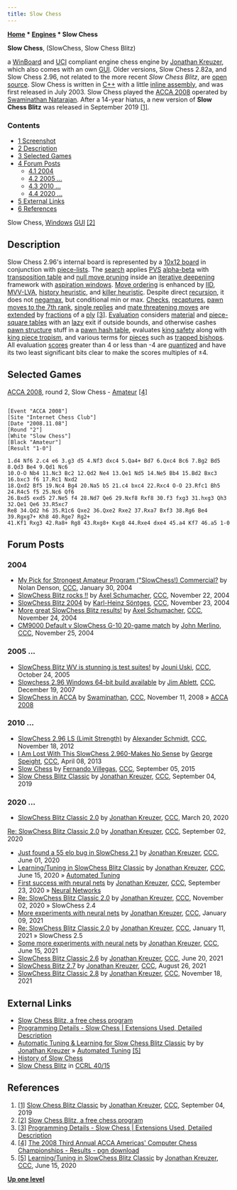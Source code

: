 ```yaml
---
title: Slow Chess
---
```

**[Home](Home "Home") \* [Engines](Engines "Engines") \* Slow Chess**


**Slow Chess**, (SlowChess, Slow Chess Blitz)  

a [WinBoard](WinBoard "WinBoard") and [UCI](UCI "UCI") compliant engine chess engine by [Jonathan Kreuzer](Jonathan_Kreuzer "Jonathan Kreuzer"), which also comes with an own [GUI](GUI "GUI"). Older versions, Slow Chess 2.82a, and Slow Chess 2.96, not related to the more recent *Slow Chess Blitz*, are [open source](Category:Open_Source "Category:Open Source"). 
Slow Chess is written in [C++](Cpp "Cpp") with a little [inline assembly](Assembly#InlineAssembly "Assembly"), and was first released in July 2003. Slow Chess played the [ACCA 2008](ACCA_2008 "ACCA 2008") operated by [Swaminathan Natarajan](Swaminathan_Natarajan "Swaminathan Natarajan"). After a 14-year hiatus, a new version of **Slow Chess Blitz** was released in September 2019 <a id="cite-note-1" href="#cite-ref-1">[1]</a>.



### Contents


* [1 Screenshot](#screenshot)
* [2 Description](#description)
* [3 Selected Games](#selected-games)
* [4 Forum Posts](#forum-posts)
	+ [4.1 2004](#2004)
	+ [4.2 2005 ...](#2005-...)
	+ [4.3 2010 ...](#2010-...)
	+ [4.4 2020 ...](#2020-...)
* [5 External Links](#external-links)
* [6 References](#references)






 [](http://www.3dkingdoms.com/chess/slow.htm) 
Slow Chess, [Windows](Windows "Windows") [GUI](GUI "GUI") <a id="cite-note-2" href="#cite-ref-2">[2]</a>



## Description


Slow Chess 2.96's internal board is represented by a [10x12 board](10x12_Board "10x12 Board") in conjunction with [piece-lists](Piece-Lists "Piece-Lists").
The [search](Search "Search") applies [PVS](Principal_Variation_Search "Principal Variation Search") [alpha-beta](Alpha-Beta "Alpha-Beta") with [transposition table](Transposition_Table "Transposition Table") and [null move pruning](Null_Move_Pruning "Null Move Pruning") inside an [iterative deepening](Iterative_Deepening "Iterative Deepening") framework with [aspiration windows](Aspiration_Windows "Aspiration Windows"). 
[Move ordering](Move_Ordering "Move Ordering") is enhanced by [IID](Internal_Iterative_Deepening "Internal Iterative Deepening"), [MVV-LVA](MVV-LVA "MVV-LVA"), [history heuristic](History_Heuristic "History Heuristic"), and [killer heuristic](Killer_Heuristic "Killer Heuristic"). Despite direct [recursion](Recursion "Recursion"), it does not [negamax](Negamax "Negamax"), but conditional min or max. 
[Checks](Check_Extensions "Check Extensions"), [recaptures](Recapture_Extensions "Recapture Extensions"), [pawn moves to the 7th rank](Passed_Pawn_Extensions "Passed Pawn Extensions"), [single replies](One_Reply_Extensions "One Reply Extensions") and [mate threatening moves](Mate_Threat_Extensions "Mate Threat Extensions") are [extended](Extensions "Extensions") by [fractions](Extensions#FractionalExtensions "Extensions") of a [ply](Ply "Ply") <a id="cite-note-3" href="#cite-ref-3">[3]</a>. 
[Evaluation](Evaluation "Evaluation") considers [material](Material "Material") and [piece-square tables](Piece-Square_Tables "Piece-Square Tables") with an [lazy](Lazy_Evaluation "Lazy Evaluation") exit if outside bounds, and otherwise cashes [pawn structure](Pawn_Structure "Pawn Structure") stuff in a [pawn hash table](Pawn_Hash_Table "Pawn Hash Table"), evaluates [king safety](King_Safety "King Safety") along with [king piece tropism](King_Safety#KingTropism "King Safety"), and various terms for [pieces](Evaluation_of_Pieces "Evaluation of Pieces") such as [trapped bishops](Trapped_Pieces "Trapped Pieces"). All evaluation [scores](Score "Score") greater than 4 or less than -4 are [quantized](https://en.wikipedia.org/wiki/Quantization_%28signal_processing%29) and have its two least significant bits clear to make the scores multiples of ±4.



## Selected Games


[ACCA 2008](ACCA_2008 "ACCA 2008"), round 2, Slow Chess - [Amateur](Amateur "Amateur") <a id="cite-note-4" href="#cite-ref-4">[4]</a>




```

[Event "ACCA 2008"]
[Site "Internet Chess Club"]
[Date "2008.11.08"]
[Round "2"]
[White "Slow Chess"]
[Black "Amateur"]
[Result "1-0"]

1.d4 Nf6 2.c4 e6 3.g3 d5 4.Nf3 dxc4 5.Qa4+ Bd7 6.Qxc4 Bc6 7.Bg2 Bd5 8.Qd3 Be4 9.Qd1 Nc6 
10.O-O Nb4 11.Nc3 Bc2 12.Qd2 Ne4 13.Qe1 Nd5 14.Ne5 Bb4 15.Bd2 Bxc3 16.bxc3 f6 17.Rc1 Nxd2 
18.Qxd2 Bf5 19.Nc4 Bg4 20.Na5 b5 21.c4 bxc4 22.Rxc4 O-O 23.Rfc1 Bh5 24.R4c5 f5 25.Nc6 Qf6 
26.Bxd5 exd5 27.Ne5 f4 28.Nd7 Qe6 29.Nxf8 Rxf8 30.f3 fxg3 31.hxg3 Qh3 32.Qe1 Qe6 33.R5xc7 
Re8 34.Qd2 h6 35.R1c6 Qxe2 36.Qxe2 Rxe2 37.Rxa7 Bxf3 38.Rg6 Be4 39.Rgxg7+ Kh8 40.Rge7 Rg2+ 
41.Kf1 Rxg3 42.Ra8+ Rg8 43.Rxg8+ Kxg8 44.Rxe4 dxe4 45.a4 Kf7 46.a5 1-0

```

## Forum Posts


### 2004


* [My Pick for Strongest Amateur Program ("SlowChess!) Commercial?](https://www.stmintz.com/ccc/index.php?id=345786) by Nolan Denson, [CCC](CCC "CCC"), January 30, 2004
* [SlowChess Blitz rocks !!](https://www.stmintz.com/ccc/index.php?id=397314) by [Axel Schumacher](index.php?title=Axel_Schumacher&action=edit&redlink=1 "Axel Schumacher (page does not exist)"), [CCC](CCC "CCC"), November 22, 2004
* [SlowChess Blitz 2004](https://www.stmintz.com/ccc/index.php?id=397390) by [Karl-Heinz Söntges](index.php?title=Karl-Heinz_S%C3%B6ntges&action=edit&redlink=1 "Karl-Heinz Söntges (page does not exist)"), [CCC](CCC "CCC"), November 23, 2004
* [More great SlowChess Blitz results!](https://www.stmintz.com/ccc/index.php?id=397523) by [Axel Schumacher](index.php?title=Axel_Schumacher&action=edit&redlink=1 "Axel Schumacher (page does not exist)"), [CCC](CCC "CCC"), November 24, 2004
* [CM9000 Default v SlowChess G-10 20-game match](https://www.stmintz.com/ccc/index.php?id=397717) by [John Merlino](John_Merlino "John Merlino"), [CCC](CCC "CCC"), November 25, 2004


### 2005 ...


* [SlowChess Blitz WV is stunning is test suites!](https://www.stmintz.com/ccc/index.php?id=457528) by [Jouni Uski](Jouni_Uski "Jouni Uski"), [CCC](CCC "CCC"), October 24, 2005
* [Slowchess 2.96 Windows 64-bit build available](http://www.talkchess.com/forum/viewtopic.php?t=18458) by [Jim Ablett](Jim_Ablett "Jim Ablett"), [CCC](CCC "CCC"), December 19, 2007
* [SlowChess in ACCA](http://www.talkchess.com/forum/viewtopic.php?t=24831) by [Swaminathan](Swaminathan_Natarajan "Swaminathan Natarajan"), [CCC](CCC "CCC"), November 11, 2008 » [ACCA 2008](ACCA_2008 "ACCA 2008")


### 2010 ...


* [SlowChess 2.96 LS (Limit Strength)](http://www.talkchess.com/forum/viewtopic.php?t=46052) by [Alexander Schmidt](index.php?title=Alexander_Schmidt&action=edit&redlink=1 "Alexander Schmidt (page does not exist)"), [CCC](CCC "CCC"), November 18, 2012
* [I Am Lost With This SlowChess 2.960-Makes No Sense](http://www.talkchess.com/forum3/viewtopic.php?f=6&t=47726) by [George Speight](index.php?title=George_Speight&action=edit&redlink=1 "George Speight (page does not exist)"), [CCC](CCC "CCC"), April 08, 2013
* [Slow Chess](http://www.talkchess.com/forum/viewtopic.php?t=57518) by [Fernando Villegas](Fernando_Villegas "Fernando Villegas"), [CCC](CCC "CCC"), September 05, 2015
* [Slow Chess Blitz Classic](http://www.talkchess.com/forum3/viewtopic.php?f=2&t=71721) by [Jonathan Kreuzer](Jonathan_Kreuzer "Jonathan Kreuzer"), [CCC](CCC "CCC"), September 04, 2019


### 2020 ...


* [SlowChess Blitz Classic 2.0](http://www.talkchess.com/forum3/viewtopic.php?f=2&t=73420) by [Jonathan Kreuzer](Jonathan_Kreuzer "Jonathan Kreuzer"), [CCC](CCC "CCC"), March 20, 2020


 [Re: SlowChess Blitz Classic 2.0](http://www.talkchess.com/forum3/viewtopic.php?f=2&t=73420&start=42) by [Jonathan Kreuzer](Jonathan_Kreuzer "Jonathan Kreuzer"), [CCC](CCC "CCC"), September 02, 2020
* [Just found a 55 elo bug in SlowChess 2.1](http://www.talkchess.com/forum3/viewtopic.php?f=7&t=74066) by [Jonathan Kreuzer](Jonathan_Kreuzer "Jonathan Kreuzer"), [CCC](CCC "CCC"), June 01, 2020
* [Learning/Tuning in SlowChess Blitz Classic](http://www.talkchess.com/forum3/viewtopic.php?f=7&t=74184) by [Jonathan Kreuzer](Jonathan_Kreuzer "Jonathan Kreuzer"), [CCC](CCC "CCC"), June 15, 2020 » [Automated Tuning](Automated_Tuning "Automated Tuning")
* [First success with neural nets](http://www.talkchess.com/forum3/viewtopic.php?f=7&t=75190) by [Jonathan Kreuzer](Jonathan_Kreuzer "Jonathan Kreuzer"), [CCC](CCC "CCC"), September 23, 2020 » [Neural Networks](Neural_Networks "Neural Networks")
* [Re: SlowChess Blitz Classic 2.0](http://www.talkchess.com/forum3/viewtopic.php?f=2&t=73420&start=55) by [Jonathan Kreuzer](Jonathan_Kreuzer "Jonathan Kreuzer"), [CCC](CCC "CCC"), November 02, 2020 » SlowChess 2.4
* [More experiments with neural nets](http://www.talkchess.com/forum3/viewtopic.php?f=7&t=76263) by [Jonathan Kreuzer](Jonathan_Kreuzer "Jonathan Kreuzer"), [CCC](CCC "CCC"), January 09, 2021
* [Re: SlowChess Blitz Classic 2.0](http://www.talkchess.com/forum3/viewtopic.php?f=2&t=73420&start=73) by [Jonathan Kreuzer](Jonathan_Kreuzer "Jonathan Kreuzer"), [CCC](CCC "CCC"), January 11, 2021 » SlowChess 2.5
* [Some more experiments with neural nets](http://www.talkchess.com/forum3/viewtopic.php?f=7&t=77492) by [Jonathan Kreuzer](Jonathan_Kreuzer "Jonathan Kreuzer"), [CCC](CCC "CCC"), June 15, 2021
* [SlowChess Blitz Classic 2.6](http://www.talkchess.com/forum3/viewtopic.php?f=2&t=73420&start=94) by [Jonathan Kreuzer](Jonathan_Kreuzer "Jonathan Kreuzer"), [CCC](CCC "CCC"), June 20, 2021
* [SlowChess Blitz 2.7](https://www.talkchess.com/forum3/viewtopic.php?f=2&t=73420&start=109) by [Jonathan Kreuzer](Jonathan_Kreuzer "Jonathan Kreuzer"), [CCC](CCC "CCC"), August 26, 2021
* [SlowChess Blitz Classic 2.8](https://www.talkchess.com/forum3/viewtopic.php?f=2&t=73420&start=129) by [Jonathan Kreuzer](Jonathan_Kreuzer "Jonathan Kreuzer"), [CCC](CCC "CCC"), November 18, 2021


## External Links


* [Slow Chess Blitz, a free chess program](https://www.3dkingdoms.com/chess/slow.htm)
* [Programming Details - Slow Chess | Extensions Used, Detailed Description](https://www.3dkingdoms.com/chess/implementation.htm)
* [Automatic Tuning & Learning for Slow Chess Blitz Classic](https://www.3dkingdoms.com/chess/learning.html) by by [Jonathan Kreuzer](Jonathan_Kreuzer "Jonathan Kreuzer") » [Automated Tuning](Automated_Tuning "Automated Tuning") <a id="cite-note-5" href="#cite-ref-5">[5]</a>
* [History of Slow Chess](https://www.3dkingdoms.com/chess/history.htm)
* [Slow Chess Blitz](http://ccrl.chessdom.com/ccrl/4040/cgi/compare_engines.cgi?family=Slow%20Chess&print=Rating+list&print=Results+table&print=LOS+table&print=Ponder+hit+table&print=Eval+difference+table&print=Comopp+gamenum+table&print=Overlap+table&print=Score+with+common+opponents) in [CCRL 40/15](CCRL "CCRL")


## References


1. <a id="cite-ref-1" href="#cite-note-1">[1]</a> [Slow Chess Blitz Classic](http://www.talkchess.com/forum3/viewtopic.php?f=2&t=71721) by [Jonathan Kreuzer](Jonathan_Kreuzer "Jonathan Kreuzer"), [CCC](CCC "CCC"), September 04, 2019
2. <a id="cite-ref-2" href="#cite-note-2">[2]</a> [Slow Chess Blitz, a free chess program](http://www.3dkingdoms.com/chess/slow.htm)
3. <a id="cite-ref-3" href="#cite-note-3">[3]</a> [Programming Details - Slow Chess | Extensions Used, Detailed Description](http://www.3dkingdoms.com/chess/implementation.htm)
4. <a id="cite-ref-4" href="#cite-note-4">[4]</a> [The 2008 Third Annual ACCA Americas' Computer Chess Championships - Results - pgn download](http://compchess.org/ACCAChampionships/ACCA2008Championships/2008ACCCResults.html)
5. <a id="cite-ref-5" href="#cite-note-5">[5]</a> [Learning/Tuning in SlowChess Blitz Classic](http://www.talkchess.com/forum3/viewtopic.php?f=7&t=74184) by [Jonathan Kreuzer](Jonathan_Kreuzer "Jonathan Kreuzer"), [CCC](CCC "CCC"), June 15, 2020

**[Up one level](Engines "Engines")**







 
